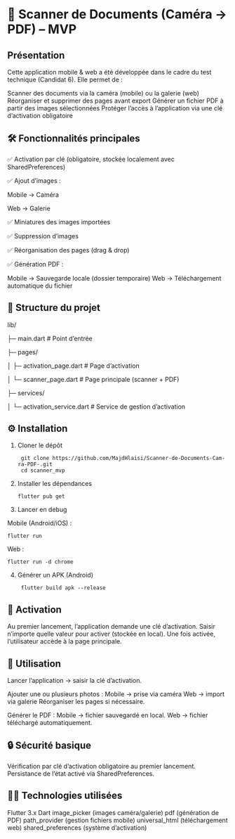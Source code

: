 # 📄 Scanner de Documents (Caméra → PDF) – MVP

## Présentation
Cette application mobile & web a été développée dans le cadre du test technique (Candidat 6).
Elle permet de :

Scanner des documents via la caméra (mobile) ou la galerie (web)
Réorganiser et supprimer des pages avant export
Générer un fichier PDF à partir des images sélectionnées
Protéger l’accès à l’application via une clé d’activation obligatoire
## 🛠️ Fonctionnalités principales

✅ Activation par clé (obligatoire, stockée localement avec SharedPreferences)

✅ Ajout d’images :

  Mobile → Caméra

  Web → Galerie

✅ Miniatures des images importées

✅ Suppression d’images

✅ Réorganisation des pages (drag & drop)

✅ Génération PDF :

 Mobile → Sauvegarde locale (dossier temporaire)
 Web → Téléchargement automatique du fichier
## 📂 Structure du projet

lib/

 ├─ main.dart                # Point d’entrée
 
 ├─ pages/
 
 │   ├─ activation_page.dart # Page d’activation
 
 │   └─ scanner_page.dart    # Page principale (scanner + PDF)
 
 ├─ services/
 
 │   └─ activation_service.dart # Service de gestion d’activation
 
## ⚙️ Installation 
1. Cloner le dépôt

        git clone https://github.com/MajdHlaisi/Scanner-de-Documents-Cam-ra-PDF-.git
        cd scanner_mvp

2. Installer les dépendances

       flutter pub get

3. Lancer en debug

Mobile (Android/iOS) :
                        
    flutter run
Web :

    flutter run -d chrome

4. Générer un APK (Android)

        flutter build apk --release

## 🔑 Activation
Au premier lancement, l’application demande une clé d’activation.
Saisir n’importe quelle valeur pour activer (stockée en local).
Une fois activée, l’utilisateur accède à la page principale.

## 📸 Utilisation
Lancer l’application → saisir la clé d’activation.

Ajouter une ou plusieurs photos :
Mobile → prise via caméra
Web → import via galerie
Réorganiser les pages si nécessaire.

Générer le PDF :
Mobile → fichier sauvegardé en local.
Web → fichier téléchargé automatiquement.

## 🔒 Sécurité basique

Vérification par clé d’activation obligatoire au premier lancement.
Persistance de l’état activé via SharedPreferences.

## 🧑‍💻 Technologies utilisées

Flutter 3.x
Dart
image_picker (images caméra/galerie)
pdf (génération de PDF)
path_provider (gestion fichiers mobile)
universal_html (téléchargement web)
shared_preferences (système d’activation)
